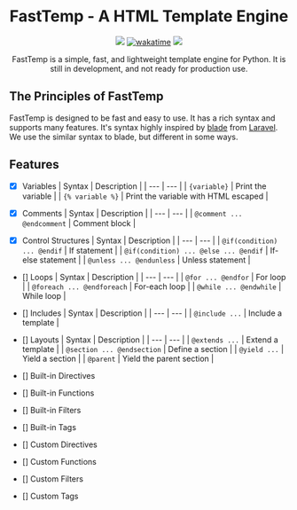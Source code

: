 <h1 align="center"> FastTemp - A HTML Template Engine </h1>

<center>

<a href="https://github.com/Almas-Ali/FastTemp/"><img src="https://img.shields.io/github/license/Almas-Ali/FastTemp?style=flat-square"></a>
<a href="https://wakatime.com/badge/user/168edf9f-71dc-49cc-bf77-592d9c9d4eed/project/018c8c58-0154-4fe7-8a63-02c545cc1fa2"><img src="https://wakatime.com/badge/user/168edf9f-71dc-49cc-bf77-592d9c9d4eed/project/018c8c58-0154-4fe7-8a63-02c545cc1fa2.svg" alt="wakatime"></a>
<a href="https://hits.seeyoufarm.com"><img src="https://hits.seeyoufarm.com/api/count/incr/badge.svg?url=https%3A%2F%2Fgithub.com%2FAlmas-Ali%2FFastTemp&count_bg=%2352B308&title_bg=%23555555&icon=&icon_color=%23E7E7E7&title=hits&edge_flat=false"/></a>

FastTemp is a simple, fast, and lightweight template engine for Python. It is still in development, and not ready for production use.

</center>

## The Principles of FastTemp

FastTemp is designed to be fast and easy to use. It has a rich syntax and supports many features. It's syntax highly inspired by [blade](https://laravel.com/docs/10.x/blade#main-content) from [Laravel](https://laravel.com/). We use the similar syntax to blade, but different in some ways.

## Features

- [x] Variables
    | Syntax | Description |
    | --- | --- |
    | `{variable}` | Print the variable |
    | `{% variable %}` | Print the variable with HTML escaped |

- [x] Comments
    | Syntax | Description |
    | --- | --- |
    | `@comment ... @endcomment` | Comment block |

- [x] Control Structures
    | Syntax | Description |
    | --- | --- |
    | `@if(condition) ... @endif` | If statement |
    | `@if(condition) ... @else ... @endif` | If-else statement |
    | `@unless ... @endunless` | Unless statement |
- [] Loops
  | Syntax | Description |
  | --- | --- |
  | `@for ... @endfor` | For loop |
  | `@foreach ... @endforeach` | For-each loop |
  | `@while ... @endwhile` | While loop |

- [] Includes
  | Syntax | Description |
  | --- | --- |
  | `@include ...` | Include a template |

- [] Layouts
  | Syntax | Description |
  | --- | --- |
  | `@extends ...` | Extend a template |
  | `@section ... @endsection` | Define a section |
  | `@yield ...` | Yield a section |
  | `@parent` | Yield the parent section |

- [] Built-in Directives
- [] Built-in Functions
- [] Built-in Filters
- [] Built-in Tags

- [] Custom Directives
- [] Custom Functions
- [] Custom Filters
- [] Custom Tags
